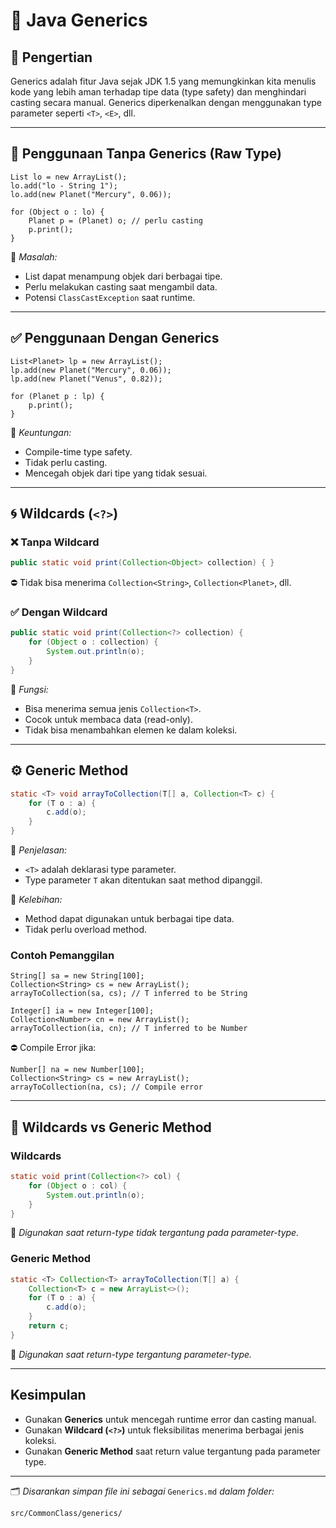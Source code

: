 # 📘 Java Generics

## 🔹 Pengertian

Generics adalah fitur Java sejak JDK 1.5 yang memungkinkan kita menulis kode yang lebih aman terhadap tipe data (type safety) dan menghindari casting secara manual. Generics diperkenalkan dengan menggunakan type parameter seperti `<T>`, `<E>`, dll.

---

## 🔸 Penggunaan Tanpa Generics (Raw Type)

```
List lo = new ArrayList();
lo.add("lo - String 1");
lo.add(new Planet("Mercury", 0.06));

for (Object o : lo) {
    Planet p = (Planet) o; // perlu casting
    p.print();
}
```

📌 *Masalah:*

* List dapat menampung objek dari berbagai tipe.
* Perlu melakukan casting saat mengambil data.
* Potensi `ClassCastException` saat runtime.

---

## ✅ Penggunaan Dengan Generics

```
List<Planet> lp = new ArrayList();
lp.add(new Planet("Mercury", 0.06));
lp.add(new Planet("Venus", 0.82));

for (Planet p : lp) {
    p.print();
}
```

🔧 *Keuntungan:*

* Compile-time type safety.
* Tidak perlu casting.
* Mencegah objek dari tipe yang tidak sesuai.

---

## 🌀 Wildcards (`<?>`)

### ❌ Tanpa Wildcard

```java
public static void print(Collection<Object> collection) { }
```

⛔ Tidak bisa menerima `Collection<String>`, `Collection<Planet>`, dll.

### ✅ Dengan Wildcard

```java
public static void print(Collection<?> collection) {
    for (Object o : collection) {
        System.out.println(o);
    }
}
```

🔧 *Fungsi:*

* Bisa menerima semua jenis `Collection<T>`.
* Cocok untuk membaca data (read-only).
* Tidak bisa menambahkan elemen ke dalam koleksi.

---

## ⚙️ Generic Method

```java
static <T> void arrayToCollection(T[] a, Collection<T> c) {
    for (T o : a) {
        c.add(o);
    }
}
```

📌 *Penjelasan:*

* `<T>` adalah deklarasi type parameter.
* Type parameter `T` akan ditentukan saat method dipanggil.

🔧 *Kelebihan:*

* Method dapat digunakan untuk berbagai tipe data.
* Tidak perlu overload method.

### Contoh Pemanggilan

```
String[] sa = new String[100];
Collection<String> cs = new ArrayList();
arrayToCollection(sa, cs); // T inferred to be String

Integer[] ia = new Integer[100];
Collection<Number> cn = new ArrayList();
arrayToCollection(ia, cn); // T inferred to be Number
```

⛔ Compile Error jika:

```
Number[] na = new Number[100];
Collection<String> cs = new ArrayList();
arrayToCollection(na, cs); // Compile error
```

---

## 🔄 Wildcards vs Generic Method

### Wildcards

```java
static void print(Collection<?> col) {
    for (Object o : col) {
        System.out.println(o);
    }
}
```

📌 *Digunakan saat return-type tidak tergantung pada parameter-type.*

### Generic Method

```java
static <T> Collection<T> arrayToCollection(T[] a) {
    Collection<T> c = new ArrayList<>();
    for (T o : a) {
        c.add(o);
    }
    return c;
}
```

📌 *Digunakan saat return-type tergantung parameter-type.*

---

##  Kesimpulan

* Gunakan **Generics** untuk mencegah runtime error dan casting manual.
* Gunakan **Wildcard (`<?>`)** untuk fleksibilitas menerima berbagai jenis koleksi.
* Gunakan **Generic Method** saat return value tergantung pada parameter type.

---

🗂️ *Disarankan simpan file ini sebagai* `Generics.md` *dalam folder:*

```
src/CommonClass/generics/
```
